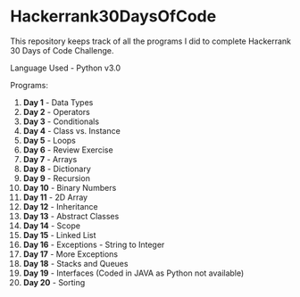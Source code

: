 # Hackerrank30DaysOfCode
This repository keeps track of all the programs I did to complete Hackerrank 30 Days of Code Challenge.

Language Used - Python v3.0

Programs:
1) <b>Day 1</b> - Data Types
2) <b>Day 2</b> - Operators
3) <b>Day 3</b> - Conditionals
4) <b>Day 4</b> - Class vs. Instance
5) <b>Day 5</b> - Loops
6) <b>Day 6</b> - Review Exercise
7) <b>Day 7</b> - Arrays
8) <b>Day 8</b> - Dictionary
9) <b>Day 9</b> - Recursion
10) <b>Day 10</b> - Binary Numbers
11) <b>Day 11</b> - 2D Array
12) <b>Day 12</b> - Inheritance
13) <b>Day 13</b> - Abstract Classes
14) <b>Day 14</b> - Scope
15) <b>Day 15</b> - Linked List
16) <b>Day 16</b> - Exceptions - String to Integer
17) <b>Day 17</b> - More Exceptions
18) <b>Day 18</b> - Stacks and Queues
19) <b>Day 19</b> - Interfaces (Coded in JAVA as Python not available)
20) <b>Day 20</b> - Sorting